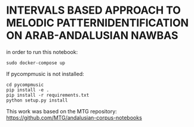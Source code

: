 # INTERVALS BASED APPROACH TO MELODIC PATTERNIDENTIFICATION ON ARAB-ANDALUSIAN NAWBAS

in order to run this notebook:
```
sudo docker-compose up
```

If pycompmusic is not installed:
```
cd pycompmusic
pip install -e .
pip install -r requirements.txt
python setup.py install
```

This work was based on the MTG repository: https://github.com/MTG/andalusian-corpus-notebooks
